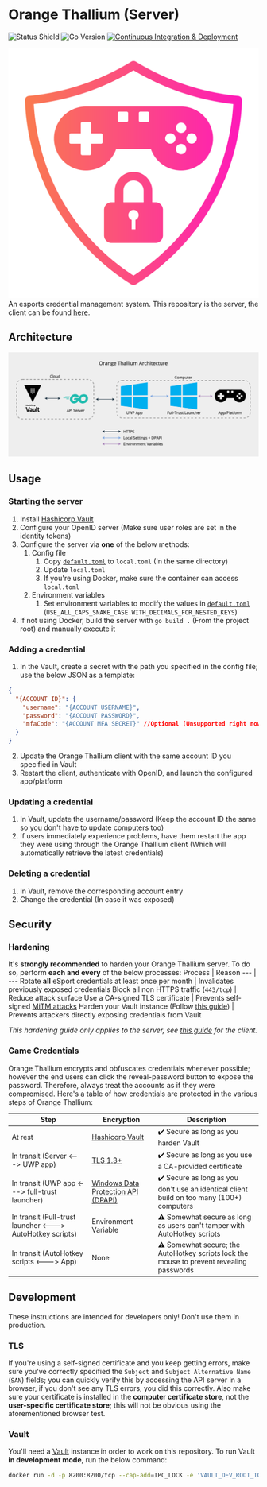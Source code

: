 # Orange Thallium (Server)

![Status Shield](https://img.shields.io/badge/Status-Release-brightgreen?style=for-the-badge)
![Go Version](https://img.shields.io/github/go-mod/go-version/bmhs-tsa/orange-thallium-server?style=for-the-badge)
[![Continuous Integration & Deployment](https://img.shields.io/github/workflow/status/bmhs-tsa/orange-thallium-server/CID?label=CI%2FCD&style=for-the-badge)](https://github.com/bmhs-tsa/orange-thallium-server/actions)

![logo](logo.png)
An esports credential management system. This repository is the server, the client
can be found [here](https://github.com/bmhs-tsa/orange-thallium-client).

## Architecture
![Orange Thallium architecture](architecture.png)

## Usage

### Starting the server
1. Install [Hashicorp Vault](https://www.vaultproject.io/docs/install)
2. Configure your OpenID server (Make sure user roles are set in the identity tokens)
3. Configure the server via **one** of the below methods:
   1. Config file
      1. Copy [`default.toml`](config/default.toml) to `local.toml` (In the same directory)
      2. Update `local.toml`
      3. If you're using Docker, make sure the container can access `local.toml`
   2. Environment variables
      1. Set environment variables to modify the values in [`default.toml`](config/default.toml) (`USE_ALL_CAPS_SNAKE_CASE.WITH_DECIMALS_FOR_NESTED_KEYS`)
4. If not using Docker, build the server with `go build .` (From the project root) and manually execute it

### Adding a credential
1. In the Vault, create a secret with the path you specified in the config file;
use the below JSON as a template:
```json
{
  "{ACCOUNT ID}": {
    "username": "{ACCOUNT USERNAME}",
    "password": "{ACCOUNT PASSWORD}",
    "mfaCode": "{ACCOUNT MFA SECRET}" //Optional (Unsupported right now)
  }
}
```
2. Update the Orange Thallium client with the same account ID you specified in Vault
3. Restart the client, authenticate with OpenID, and launch the configured app/platform

### Updating a credential
1. In Vault, update the username/password (Keep the account ID the same so you
don't have to update computers too)
2. If users immediately experience problems, have them restart the app they were
using through the Orange Thallium client (Which will automatically retrieve the 
latest credentials)

### Deleting a credential
1. In Vault, remove the corresponding account entry
2. Change the credential (In case it was exposed)

## Security

### Hardening
It's **strongly recommended** to harden your Orange Thallium server. To
do so, perform **each and every** of the below processes:
Process | Reason
--- | ---
Rotate **all** eSport credentials at least once per month | Invalidates previously exposed credentials
Block all non HTTPS traffic (`443/tcp`) | Reduce attack surface
Use a CA-signed TLS certificate | Prevents self-signed [MiTM attacks](https://wikipedia.org/wiki/Man-in-the-middle_attack)
Harden your Vault instance (Follow [this guide](https://learn.hashicorp.com/tutorials/vault/production-hardening)) | Prevents attackers directly exposing credentials from Vault

*This hardening guide only applies to the server, see [this guide](https://github.com/bmhs-tsa/orange-thallium-client#hardening) for the client.*

### Game Credentials
Orange Thallium encrypts and obfuscates credentials whenever possible; however
the end users can click the reveal-password button to expose the password.
Therefore, always treat the accounts as if they were compromised. Here's a table
of how credentials are protected in the various steps of Orange Thallium:

Step | Encryption | Description
--- | --- | ---
At rest | [Hashicorp Vault](https://vaultproject.io) | :heavy_check_mark: Secure as long as you harden Vault
In transit (Server <---> UWP app) | [TLS 1.3+](https://wikipedia.org/wiki/Transport_Layer_Security) | :heavy_check_mark: Secure as long as you use a CA-provided certificate
In transit (UWP app <---> full-trust launcher) | [Windows Data Protection API (DPAPI)](https://en.wikipedia.org/wiki/Data_Protection_API) | :heavy_check_mark: Secure as long as you don't use an identical client build on too many (100+) computers
In transit (Full-trust launcher <---> AutoHotkey scripts) | Environment Variable | :warning: Somewhat secure as long as users can't tamper with AutoHotkey scripts
In transit (AutoHotkey scripts <---> App) | None | :warning: Somewhat secure; the AutoHotkey scripts lock the mouse to prevent revealing passwords

## Development
These instructions are intended for developers only! Don't use them in production.

### TLS
If you're using a self-signed certificate and you keep getting errors, make sure
you've correctly specified the `Subject` and `Subject Alternative Name` (`SAN`)
fields; you can quickly verify this by accessing the API server in a browser,
if you don't see any TLS errors, you did this correctly. Also make sure your
certificate is installed in the **computer certificate store**, not the
**user-specific certificate store**; this will not be obvious using the 
aforementioned browser test.


### Vault
You'll need a [Vault](https://vaultproject.io) instance in order to work on 
this repository. To run Vault **in development mode**, run the below command:
```bash
docker run -d -p 8200:8200/tcp --cap-add=IPC_LOCK -e 'VAULT_DEV_ROOT_TOKEN_ID=root' -e 'VAULT_LOCAL_CONFIG={\"ui\": true}' --name=vault vault
```